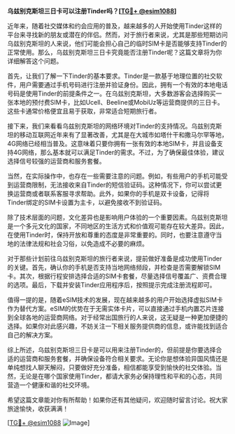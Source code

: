 **乌兹别克斯坦三日卡可以注册Tinder吗？[[TG💪+ @esim1088](https://t.me/s/esim1088)]**

近年来，随着社交媒体和约会应用的普及，越来越多的人开始使用Tinder这样的平台来寻找新的朋友或潜在的伴侣。然而，对于旅行者来说，尤其是那些短期访问乌兹别克斯坦的人来说，他们可能会担心自己的临时SIM卡是否能够支持Tinder的正常使用。那么，乌兹别克斯坦三日卡究竟能否注册Tinder呢？这篇文章将为你详细解答这个问题。

首先，让我们了解一下Tinder的基本要求。Tinder是一款基于地理位置的社交软件，用户需要通过手机号码进行注册并验证身份。因此，拥有一个有效的本地电话号码是使用Tinder的前提条件之一。在乌兹别克斯坦，大多数游客会选择购买一张本地的预付费SIM卡，比如Ucell、Beeline或MobiUz等运营商提供的三日卡。这些卡通常价格便宜且易于获取，非常适合短期旅行者。

接下来，我们来看看乌兹别克斯坦的网络环境对Tinder的支持情况。乌兹别克斯坦的移动互联网近年来有了显著改善，尤其是在大城市如塔什干和撒马尔罕等地，4G网络已经相当普及。这意味着只要你拥有一张有效的本地SIM卡，并且设备支持4G网络，那么基本就可以满足Tinder的需求。不过，为了确保最佳体验，建议选择信号较强的运营商和服务套餐。

当然，在实际操作中，也存在一些需要注意的问题。例如，有些用户的手机可能受到运营商限制，无法接收来自Tinder的短信验证码。这种情况下，你可以尝试更换运营商或者联系客服寻求帮助。此外，如果你的手机是双卡设备，记得将Tinder绑定的SIM卡设置为主卡，以避免接收不到验证码。

除了技术层面的问题，文化差异也是影响用户体验的一个重要因素。乌兹别克斯坦是一个多元文化的国家，不同地区的生活方式和价值观可能存在较大差异。因此，在使用Tinder时，保持开放和尊重的态度是非常重要的。同时，也要注意遵守当地的法律法规和社会习俗，以免造成不必要的麻烦。

对于那些计划前往乌兹别克斯坦的旅行者来说，提前做好准备是成功使用Tinder的关键。首先，确认你的手机是否支持当地网络频段，并检查是否需要解锁SIM卡。其次，根据行程安排选择合适的SIM卡套餐，尽量选择信号覆盖广、资费合理的选项。最后，下载并安装Tinder应用程序后，按照提示完成注册流程即可。

值得一提的是，随着eSIM技术的发展，现在越来越多的用户开始选择虚拟SIM卡作为替代方案。eSIM的优势在于无需实体卡片，可以直接通过手机内置芯片连接到全球各地的运营商网络。对于经常出国旅行的人来说，这无疑是一种更加便捷的选择。如果你对此感兴趣，不妨关注一下相关服务提供商的信息，或许能找到适合自己的解决方案。

综上所述，乌兹别克斯坦三日卡是可以用来注册Tinder的，但前提是你要选择合适的运营商和服务套餐，并确保设备符合相关要求。无论你是想体验异国风情还是单纯想找人聊天解闷，只要做好充分准备，相信都能享受到愉快的社交体验。当然，无论是在哪个国家使用Tinder，都请大家务必保持理性和平和的心态，共同营造一个健康和谐的社交环境。

希望这篇文章能对你有所帮助！如果你还有其他疑问，欢迎随时留言讨论。祝大家旅途愉快，收获满满！

[[TG💪+ @esim1088](https://t.me/s/esim1088) ![Image](https://i.postimg.cc/4NQfJmqS/Snipaste-2025-05-13-00-14-12.png)]